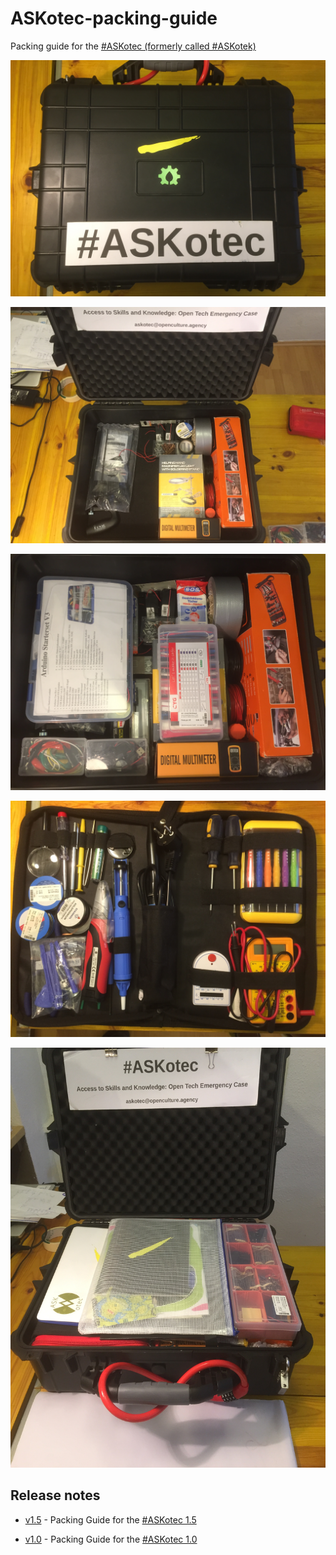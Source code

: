 # ASKotec-packing-guide

Packing guide for the [#ASKotec (formerly called #ASKotek)](https://github.com/opencultureagency/ASKotec)

![](pictures/7.jpg)

![](pictures/1.jpg)

![](pictures/3.jpg)

![](pictures/4.jpg)

![](pictures/6.jpg)

## Release notes

* [v1.5](https://github.com/hoijui/ASKotec-packing-guide/tree/v1.5) - Packing Guide for the [#ASKotec 1.5](https://github.com/opencultureagency/ASKotec/tree/ASKotec-1.5)

* [v1.0](https://github.com/hoijui/ASKotec-packing-guide/tree/v1.0) - Packing Guide for the [#ASKotec 1.0](https://github.com/opencultureagency/ASKotec/tree/ASKotec-1.0)
